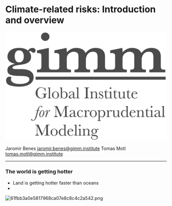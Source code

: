 # Climate-related risks: Introduction and overview

![GIMM-right|180](gimm-alt-white-bkg.png)

Jaromir Benes jaromir.benes@gimm.institute
Tomas Motl tomas.motl@gimm.institute

---
### The world is getting hotter

* Land is getting hotter faster than oceans
* 
![61fbb3a0e5817968ca07e8c8c4c2a542.png](file:///home/tmotl/snap/joplin-desktop/40/.config/joplin-desktop/resources/c4d194d19ab144dc88e27f1e38383c65.png)

